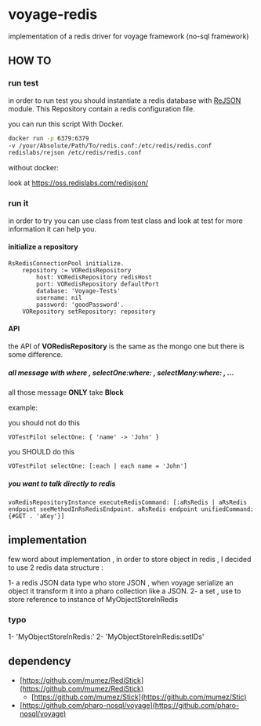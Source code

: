 # voyage-redis 
 implementation of a redis driver for voyage framework (no-sql framework) 

## HOW TO 

### run test 

in order to run test you should instantiate a redis database with [ReJSON](https://oss.redislabs.com/redisjson/) module.
This Repository contain a redis configuration file.

you can run this script With Docker.
```bash 
docker run -p 6379:6379 
-v /your/Absolute/Path/To/redis.conf:/etc/redis/redis.conf 
redislabs/rejson /etc/redis/redis.conf
```

without docker: 

look at https://oss.redislabs.com/redisjson/ 

### run it  

in order to try you can use class from test class and look at test for more information it can help you.

#### initialize a repository 

```smalltalk 
RsRedisConnectionPool initialize.
	repository := VORedisRepository
		host: VORedisRepository redisHost 
		port: VORedisRepository defaultPort
		database: 'Voyage-Tests'
		username: nil
		password: 'goodPassword'.
	VORepository setRepository: repository
```

#### API 

the API of **VORedisRepository** is the same as the mongo one but there is some difference.

##### all message with where , selectOne:where: , selectMany:where: , ...

all those message **ONLY** take **Block**

example: 

you should not do this 
```smalltalk 
VOTestPilot selectOne: { 'name' -> 'John' }
```
you SHOULD do this
```smalltalk
VOTestPilot selectOne: [:each | each name = 'John']
```

##### you want to talk directly to redis

```
voRedisRepositoryInstance executeRedisCommand: [:aRsRedis | aRsRedis endpoint seeMethodInRsRedisEndpoint. aRsRedis endpoint unifiedCommand: {#GET . 'aKey'}]
```

## implementation 

few word about implementation , in order to store object in redis , I decided to use 2 redis data structure :

1- a redis JSON data type who store JSON ,  when voyage serialize an object it transform it into a pharo collection like a JSON. 
2- a set , use to store reference to instance of MyObjectStoreInRedis

### typo 

1- 'MyObjectStoreInRedis:<IDOfInstance>'
2- 'MyObjectStoreInRedis:setIDs'

## dependency 

* [https://github.com/mumez/RediStick](https://github.com/mumez/RediStick)
   * [https://github.com/mumez/Stick](https://github.com/mumez/Stic)
* [https://github.com/pharo-nosql/voyage](https://github.com/pharo-nosql/voyage)

